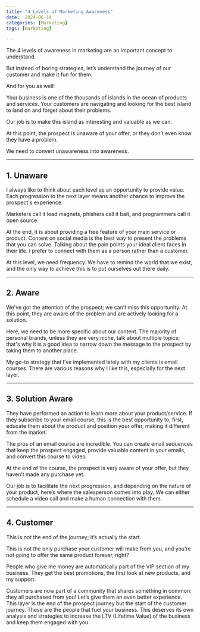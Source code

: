 ```yaml
---
title: "4 Levels of Marketing Awareness"
date:  2024-06-14
categories: [Marketing]
tags: [marketing]

---
```


The 4 levels of awareness in marketing are an important concept to understand.

But instead of boring strategies, let’s understand the journey of our customer and make it fun for them.

And for you as well!

Your business is one of the thousands of islands in the ocean of products and services. Your customers are navigating and looking for the best island to land on and forget about their problems.

Our job is to make this island as interesting and valuable as we can.

At this point, the prospect is unaware of your offer, or they don’t even know they have a problem.

We need to convert unawareness into awareness.

---

## 1. Unaware

I always like to think about each level as an opportunity to provide value. Each progression to the next layer means another chance to improve the prospect's experience.

Marketers call it lead magnets, phishers call it bait, and programmers call it open source.

At the end, it is about providing a free feature of your main service or product.
Content on social media is the best way to present the problems that you can solve. Talking about the pain points your ideal client faces in their life. I prefer to connect with them as a person rather than a customer.

At this level, we need frequency. We have to remind the world that we exist, and the only way to achieve this is to put ourselves out there daily.

---

## 2. Aware

We've got the attention of the prospect; we can’t miss this opportunity.
At this point, they are aware of the problem and are actively looking for a solution.

Here, we need to be more specific about our content. The majority of personal brands, unless they are very niche, talk about multiple topics; that's why it is a good idea to narrow down the message to the prospect by taking them to another place.

My go-to strategy that I’ve implemented lately with my clients is email courses.
There are various reasons why I like this, especially for the next layer.


---

## 3. Solution Aware

They have performed an action to learn more about your product/service.
If they subscribe to your email course, this is the best opportunity to, first, educate them about the product and position your offer, making it different from the market.

The pros of an email course are incredible. You can create email sequences that keep the prospect engaged, provide valuable content in your emails, and convert this course to video.

At the end of the course, the prospect is very aware of your offer, but they haven’t made any purchase yet.

Our job is to facilitate the next progression, and depending on the nature of your product, here’s where the salesperson comes into play. We can either schedule a video call and make a human connection with them.

--- 

## 4. Customer

This is not the end of the journey; it’s actually the start.

This is not the only purchase your customer will make from you, and you’re not going to offer the same product forever, right?

People who give me money are automatically part of the VIP section of my business. They get the best promotions, the first look at new products, and my support.

Customers are now part of a community that shares something in common: they all purchased from you! Let’s give them an even better experience.
This layer is the end of the prospect journey but the start of the customer journey. These are the people that fuel your business. This deserves its own analysis and strategies to increase the LTV (Lifetime Value) of the business and keep them engaged with you.